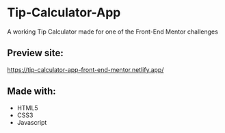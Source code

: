 # Tip-Calculator-App

A working Tip Calculator made for one of the Front-End Mentor challenges

## Preview site:
https://tip-calculator-app-front-end-mentor.netlify.app/

## Made with:
- HTML5
- CSS3
- Javascript
